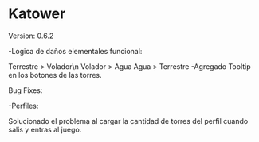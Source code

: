 # Katower
 
Version: 0.6.2

-Logica de daños elementales funcional:

Terrestre > Volador\n
Volador > Agua
Agua > Terrestre
-Agregado Tooltip en los botones de las torres.

Bug Fixes:

-Perfiles:

Solucionado el problema al cargar la cantidad de torres del perfil cuando salis y entras al juego.
